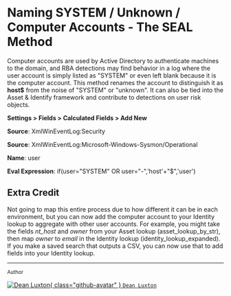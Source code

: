 # Naming SYSTEM / Unknown / Computer Accounts - The SEAL Method 

Computer accounts are used by Active Directory to authenticate machines to the domain, and RBA detections may find behavior in a log where the user account is simply listed as "SYSTEM" or even left blank because it is the computer account. This method renames the account to distinguish it as **host$** from the noise of "SYSTEM" or "unknown". It can also be tied into the Asset & Identify framework and contribute to detections on user risk objects.

**Settings > Fields > Calculated Fields > Add New**

**Source**: XmlWinEventLog:Security 

**Source**: XmlWinEventLog:Microsoft-Windows-Sysmon/Operational

**Name**: user

**Eval Expression**: if(user="SYSTEM" OR user="-",'host'+"$",'user')

## Extra Credit

Not going to map this entire process due to how different it can be in each environment, but you can now add the computer account to your Identity lookup to aggregate with other user accounts. For example, you might take the fields *nt_host* and *owner* from your Asset lookup (asset_lookup_by_str), then map *owner* to *email* in the Identity lookup (identity_lookup_expanded). If you make a saved search that outputs a CSV, you can now use that to add fields into your Identity lookup.

---
<small>Author</small>

[![Dean Luxton](https://media.licdn.com/dms/image/D5603AQEwm5QYVmn-Dw/profile-displayphoto-shrink_800_800/0/1664578674505?e=2147483647&v=beta&t=mcDIkVlKDgC2bhb0GdDhJNOHuN04esAaGYO0-NjyM8c){ class="github-avatar" } `Dean Luxton`](../contributing/contributors.md "Credit: @Dean Luxton")